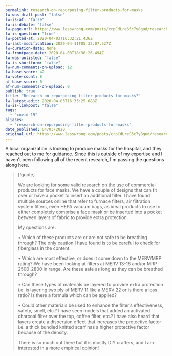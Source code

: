 ```yaml
---
permalink: research-on-repurposing-filter-products-for-masks
lw-was-draft-post: "false"
lw-is-af: "false"
lw-is-debate: "false"
lw-page-url: https://www.lesswrong.com/posts/crpCdLreS5c7y8gud/research-on-repurposing-filter-products-for-masks
lw-is-question: "true"
lw-posted-at: 2020-04-03T16:32:21.436Z
lw-last-modification: 2020-04-11T05:32:07.527Z
lw-curation-date: None
lw-frontpage-date: 2020-04-03T18:38:26.494Z
lw-was-unlisted: "false"
lw-is-shortform: "false"
lw-num-comments-on-upload: 12
lw-base-score: 42
lw-vote-count: 8
af-base-score: 0
af-num-comments-on-upload: 0
publish: true
title: "Research on repurposing filter products for masks?"
lw-latest-edit: 2020-04-03T16:33:25.088Z
lw-is-linkpost: "false"
tags: 
  - "covid-19"
aliases: 
  - "research-on-repurposing-filter-products-for-masks"
date_published: 04/03/2020
original_url: https://www.lesswrong.com/posts/crpCdLreS5c7y8gud/research-on-repurposing-filter-products-for-masks
---
```

A local organization is looking to produce masks for the hospital, and they reached out to me for guidance. Since this is outside of my expertise and I haven't been following all of the recent research, I'm passing the questions along here.

> [!quote]
>
> We are looking for some valid research on the use of commercial products for face masks. We have a couple of designs that can fit over or have a pocket to insert an additional filter. I have found multiple sources online that refer to furnace filters, air filtration system filters, even HEPA vacuum bags, as ideal products to use to either completely comprise a face mask or be inserted into a pocket between layers of fabric to provide extra protection.
>
> My questions are:
>
> • Which of these products are or are not safe to be breathing through? The only caution I have found is to be careful to check for fiberglass in the content.
>
> • Which are most effective, or does it come down to the MERV/MRP rating? We have been looking at filters at MERV 13-16 and/or MRP 2500-2800 in range. Are these safe as long as they can be breathed through?
>
> • Can these types of materials be layered to provide extra protection i.e. is layering two ply of MERV 11 like a MERV 22 or is there a loss ratio? Is there a formula which can be applied?
>
> • Could other materials be used to enhance the filter’s effectiveness, safety, smell, etc.? I have seen models that added an activated charcoal filter over the top, coffee filter, etc.? I have also heard that layers create a dispersion effect that increases the protective factor i.e. a thick bundled knitted scarf has a higher protective factor because of the density.
>
> There is so much out there but it is mostly DIY crafters, and I am interested in a more empirical opinion!